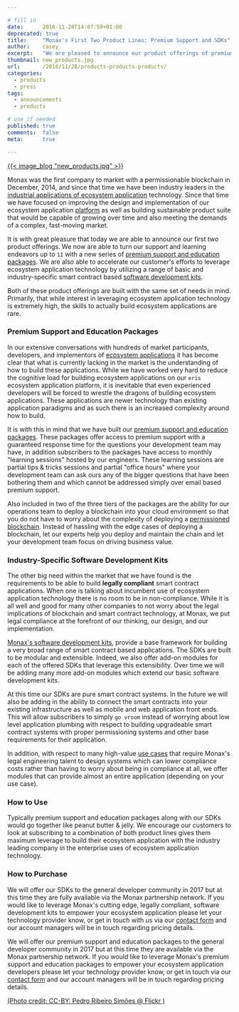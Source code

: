 ```yaml
---

# fill in
date:      2016-11-28T14:07:59+01:00
deprecated: true
title:     "Monax's First Two Product Lines: Premium Support and SDKs"
author:    casey
excerpt:   "We are pleased to announce our product offerings of premium support and software development kits. Both product lines are built to empower your company to get up to speed fast building ecosystem applications."
thumbnail: new_products.jpg
url:       /2016/11/28/products-products-products/
categories:
  - products
  - press
tags:
  - announcements
  - products

# use if needed
published: true
comments:  false
meta:      true

---
```




[{{< image_blog "new_products.jpg" >}}](https://www.flickr.com/photos/pedrosimoes7/22907730574/)

Monax was the first company to market with a permissionable blockchain in December, 2014, and since that time we have been industry leaders in the [industrial applications of ecosystem application](/use_cases) technology. Since that time we have focused on improving the design and implementation of our ecosystem application [platform](/platform) as well as building sustainable product suite that would be capable of growing over time and also meeting the demands of a complex, fast-moving market.

It is with great pleasure that today we are able to announce our first two product offerings. We now are able to turn our support and learning endeavors up to `11` with a new series of [premium support and education packages](/packages). We are also able to accelerate our customer's efforts to leverage ecosystem application technology by utilizing a range of basic and industry-specific smart contract based [software development kits](/library).

Both of these product offerings are built with the same set of needs in mind. Primarily, that while interest in leveraging ecosystem application technology is extremely high, the skills to actually build ecosystem applications are rare.

### Premium Support and Education Packages

In our extensive conversations with hundreds of market participants, developers, and implementors of [ecosystem applications](/learn/ecosystem_applications) it has become clear that what is currently lacking in the market is the understanding of how to build these applications. While we have worked very hard to reduce the cognitive load for building ecosystem applications on our `eris` ecosystem application platform, it is inevitable that even experienced developers will be forced to wrestle the dragons of building ecosystem applications. These applications are newer technology than existing application paradigms and as such there is an increased complexity around how to build.

It is with this in mind that we have built our [premium support and education packages](/packages). These packages offer access to premium support with a guaranteed response time for the questions your development team may have, in addition subscribers to the packages have access to monthly "learning sessions" hosted by our engineers. These learning sessions are partial tips & tricks sessions and partial "office hours" where your development team can ask ours any of the bigger questions that have been bothering them and which cannot be addressed simply over email based premium support.

Also included in two of the three tiers of the packages are the ability for our operations team to deploy a blockchain into your cloud environment so that you do not have to worry about the complexity of deploying a [permissioned blockchain](/learn/permissioned_blockchains). Instead of hassling with the edge cases of deploying a blockchain, let our experts help you deploy and maintain the chain and let your development team focus on driving business value.

### Industry-Specific Software Development Kits

The other big need within the market that we have found is the requirements to be able to build **legally compliant** smart contract applications. When one is talking about incumbent use of ecosystem application technology there is no room to be in non-compliance. While it is all well and good for many other companies to not worry about the legal implications of blockchain and smart contract technology, at Monax, we put legal compliance at the forefront of our thinking, our design, and our implementation.

[Monax's software development kits](/library), provide a base framework for building a very broad range of smart contract based applications. The SDKs are built to be modular and extensible. Indeed, we also offer add-on modules for each of the offered SDKs that leverage this extensibility. Over time we will be adding many more add-on modules which extend our basic software development kits.

At this time our SDKs are pure smart contract systems. In the future we will also be adding in the ability to connect the smart contracts into your existing infrastructure as well as mobile and web application front ends. This will allow subscribers to simply `go vroom` instead of worrying about low level application plumbing with respect to building upgradeable smart contract systems with proper permissioning systems and other base requirements for their application.

In addition, with respect to many high-value [use cases](/use_cases) that require Monax's legal engineering talent to design systems which can lower compliance costs rather than having to worry about being in compliance at all, we offer modules that can provide almost an entire application (depending on your use case).

### How to Use

Typically premium support and education packages along with our SDKs would go together like peanut butter & jelly. We encourage our customers to look at subscribing to a combination of both product lines gives them maximum leverage to build their ecosystem application with the industry leading company in the enterprise uses of ecosystem application technology.

### How to Purchase

We will offer our SDKs to the general developer community in 2017 but at this time they are fully available via the Monax partnership network. If you would like to leverage Monax's cutting edge, legally compliant, software development kits to empower your ecosystem application please let your technology provider know, or get in touch with us via our <a href="/#contact-monax">contact form</a> and our account managers will be in touch regarding pricing details.

We will offer our premium support and education packages to the general developer community in 2017 but at this time they are available via the Monax partnership network. If you would like to leverage Monax's premium support and education packages to empower your ecosystem application developers please let your technology provider know, or get in touch via our <a href="/#contact-monax">contact form</a> and our account managers will be in touch regarding pricing details.

[(Photo credit: CC-BY: Pedro Ribeiro Simões @ Flickr )](https://www.flickr.com/photos/pedrosimoes7/)
